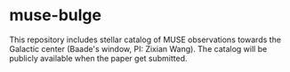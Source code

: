 # muse-bulge
This repository includes stellar catalog of MUSE observations towards the Galactic center (Baade's window, PI: Zixian Wang). 
The catalog will be publicly available when the paper get submitted.
